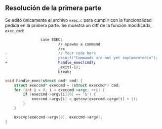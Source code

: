 ## Resolución de la primera parte

Se editó únicamente el archivo `exec.c` para cumplir con la funcionalidad pedida en la primera parte.
Se muestra un diff de la función modificada, `exec_cmd`:
```diff
                case EXEC:
                        // spawns a command
                        //x
-                       // Your code here
-                       printf("Commands are not yet implemented\n");
+                       handle_exec(cmd);
                        _exit(-1);
                        break;
```

```C
void handle_exec(struct cmd* cmd) {
    struct execcmd* execcmd = (struct execcmd*) cmd;
    for (int i = 0; i < execcmd->argc; ++i) {
        if (execcmd->argv[i][0] == '$') {
            execcmd->argv[i] = getenv(execcmd->argv[i] + 1);
        }
    }

    execvp(execcmd->argv[0], execcmd->argv);
}
```